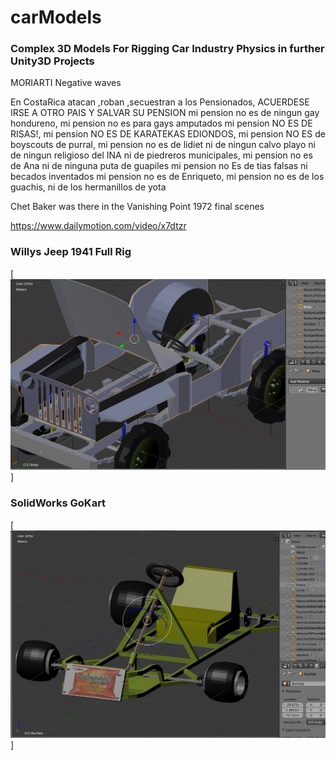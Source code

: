 # carModels

### Complex 3D Models For Rigging Car Industry Physics in further Unity3D Projects

MORIARTI Negative waves


En CostaRica atacan ,roban ,secuestran a los Pensionados,
ACUERDESE IRSE A OTRO PAIS Y SALVAR SU PENSION
mi pension no es de ningun gay hondureno, mi pension no es para gays amputados
mi pension NO ES DE RISAS!, mi pension NO ES DE KARATEKAS EDIONDOS,
mi pension NO ES de boyscouts de purral, mi pension no es de lidiet ni de 
ningun calvo playo ni de ningun religioso del INA ni de piedreros municipales,
mi pension no es de Ana ni de ninguna puta de guapiles 
mi pension no Es de tias falsas ni becados inventados 
mi pension no es de Enriqueto, mi pension no es de los guachis, ni de los hermanillos de yota
 

Chet Baker was there in the Vanishing Point 1972 final scenes

https://www.dailymotion.com/video/x7dtzr
  
### Willys Jeep 1941 Full Rig 

[![gol de saprissa ... ](https://raw.githubusercontent.com/rgarro/carModels/main/willyschassis.PNG)]

### SolidWorks GoKart

[![gol de saprissa ... ](https://raw.githubusercontent.com/rgarro/carModels/main/gokart.png)]

